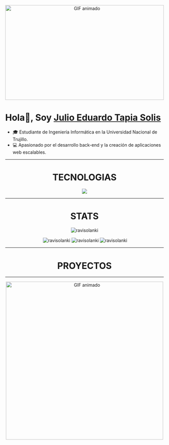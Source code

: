 <p align="center">
  <img src="https://i.gifer.com/xK.gif" alt="GIF animado" width="100%" height="300">
</p>


# Hola👋, Soy [Julio Eduardo Tapia Solis](https://github.com/EduardoTS04)



- 🎓 Estudiante de Ingeniería Informática en la Universidad Nacional de Trujillo.
- 💻 Apasionado por el desarrollo back-end y la creación de aplicaciones web escalables.


---

<h1 align="center">TECNOLOGIAS</h1>

<p align="center">
    <img src="https://skillicons.dev/icons?i=cpp,java,mysql,py,wordpress,vscode,django" />
</p>

---

<h1 align="center">STATS</h1>

<p align="center"> <img src="https://komarev.com/ghpvc/?username=EduardoTS04" alt="ravisolanki" /> </p>

<p align="center">&nbsp;<img align="center" src="https://github-readme-stats.vercel.app/api?username=EduardoTS04&theme=gotham&show_icons=true" alt="ravisolanki" />

<img align="center" src="http://github-readme-streak-stats.herokuapp.com?user=EduardoTS04&theme=gotham&hide_border=true&date_format=M%20j%5B%2C%20Y%5D" alt="ravisolanki" />
<img align="center" src="https://github-readme-stats.vercel.app/api/top-langs/?username=EduardoTS04&layout=default&theme=gotham&hide=html&hide_border=true&card_width=330" alt="ravisolanki" /></p>



---

<h1 align="center">PROYECTOS</h1>




---

<p align="center"><img src="https://i.gifer.com/79Q7.gif" alt="GIF animado" width="500"></p>



